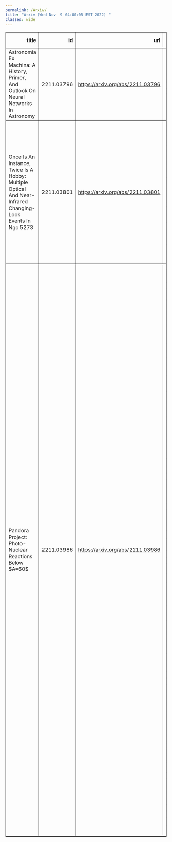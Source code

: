 ```yaml
---
permalink: /Arxiv/
title: "Arxiv (Wed Nov  9 04:00:05 EST 2022) "
classes: wide
---
```

<table border="1" class="dataframe">
  <thead>
    <tr style="text-align: right;">
      <th>title</th>
      <th>id</th>
      <th>url</th>
      <th>authors</th>
      <th>Local Authors</th>
    </tr>
  </thead>
  <tbody>
    <tr>
      <td>Astronomia Ex Machina: A History, Primer, And Outlook On Neural Networks   In Astronomy</td>
      <td>2211.03796</td>
      <td><a href="https://arxiv.org/abs/2211.03796" target="_blank">https://arxiv.org/abs/2211.03796</a></td>
      <td>Michael J. Smith, James E. Geach</td>
      <td>Michael Rizzo Smith</td>
    </tr>
    <tr>
      <td>Once Is An Instance, Twice Is A Hobby: Multiple Optical And   Near-Infrared Changing-Look Events In Ngc 5273</td>
      <td>2211.03801</td>
      <td><a href="https://arxiv.org/abs/2211.03801" target="_blank">https://arxiv.org/abs/2211.03801</a></td>
      <td>J. M. M. Neustadt, J. T. Hinkle, C. S. Kochanek, M. T. Reynolds, S. Mathur, M. A. Tucker, R. Pogge, K. Z. Stanek, A. V. Payne, B. J. Shappee, T. W. -S. Holoien, K. Auchettl, C. Ashall, T. Dejaeger, D. Desai, A. Do, W. B. Hoogendam, M. E. Huber</td>
      <td>Christopher Kochanek, Krzysztof Stanek, Michael Tucker, Richard Pogge, Smita Mathur</td>
    </tr>
    <tr>
      <td>Pandora Project: Photo-Nuclear Reactions Below $A=60$</td>
      <td>2211.03986</td>
      <td><a href="https://arxiv.org/abs/2211.03986" target="_blank">https://arxiv.org/abs/2211.03986</a></td>
      <td>A. Tamii, L. Pellegri, P. -A. Söderström, D. Allard, S. Goriely, T. Inakura, E. Khan, E. Kido, M. Kimura, E. Litvinova, S. Nagataki, P. Von Neumann-Cosel, N. Pietralla, N. Shimizu, N. Tsoneva, Y. Utsuno, S. Adachi, A. Bahini, D. Balabanski, B. Baret, J. A. C. Bekker, S. D. Binda, E. Boicu, A. Bracco, I. Brandherm, M. Brezeanu, J. W. Brummer, F. Camera, F. C. L. Crespi, R. Dalal, L. M. Donaldson, Y. Fujikawa, T. Furuno, H. Haoning, Y. Honda, A. Gavrilescu, A. Inoue, J. Isaak, H. Jivan, P. M. Jones, S. Jongile, T. Kawabata, T. Khumalo, J. Kiener, J. Kleemann, N. Kobayashi, Y. Koshio, A. Kuşoğlu, K. C. W. Li, K. L. Malatji, R. E. Molaeng, H. Motoki, M. Murata, A. Netshiya, R. Neveling, R. Niina, J. Oliver, S. Okamoto, S. Ota, O. Papst, E. Parizot, T. Petruse, M. S. Reen, P. Ring, K. Sakanashi, E. Sideras-Haddad, S. Siem, M. Spall, T. Suda, T. Sudo, Y. Taniguchi, V. Tatischeff, H. Utsunomiya, H. Wang, V. Werner, H. Wibowo, M. Wiedeking, O. Wieland, Y. Xu</td>
      <td>Takahiro Sudoh (Sudo)</td>
    </tr>
  </tbody>
</table>